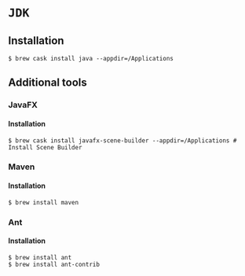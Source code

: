 # `JDK`

## Installation

```ShellSession
$ brew cask install java --appdir=/Applications
```

## Additional tools

### JavaFX

#### Installation

```ShellSession
$ brew cask install javafx-scene-builder --appdir=/Applications # Install Scene Builder
```

### Maven

#### Installation

```ShellSession
$ brew install maven
```

### Ant

#### Installation

```ShellSession
$ brew install ant
$ brew install ant-contrib
```
